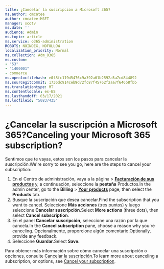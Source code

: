 ```yaml
---
title: ¿Cancelar la suscripción a Microsoft 365?
ms.author: cmcatee
author: cmcatee-MSFT
manager: scotv
ms.date: ''
audience: Admin
ms.topic: article
ms.service: o365-administration
ROBOTS: NOINDEX, NOFOLLOW
localization_priority: Normal
ms.collection: Adm_O365
ms.custom:
- "53"
- "1400001"
- commerce
ms.openlocfilehash: e0f8fc119d5476c9a392a61b2592a5a7cd844892
ms.sourcegitcommit: 1736dc914ceb9d72fc87f45762f2aa7f646b8fbb
ms.translationtype: MT
ms.contentlocale: es-ES
ms.lasthandoff: 03/17/2021
ms.locfileid: "50837435"
---
```

# <a name="canceling-your-microsoft-365-subscription"></a><span data-ttu-id="9695b-102">¿Cancelar la suscripción a Microsoft 365?</span><span class="sxs-lookup"><span data-stu-id="9695b-102">Canceling your Microsoft 365 subscription?</span></span>

<span data-ttu-id="9695b-103">Sentimos que te vayas, estos son los pasos para cancelar la suscripción:</span><span class="sxs-lookup"><span data-stu-id="9695b-103">We're sorry to see you go, here are the steps to cancel your subscription:</span></span>

1. <span data-ttu-id="9695b-104">En el Centro de administración, vaya a la página  >  **[Facturación de sus productos](https://go.microsoft.com/fwlink/p/?linkid=842054)** y, a continuación, seleccione la **pestaña** Productos.</span><span class="sxs-lookup"><span data-stu-id="9695b-104">In the admin center, go to the **Billing** > **[Your products](https://go.microsoft.com/fwlink/p/?linkid=842054)** page, then select the **Products** tab.</span></span>
2. <span data-ttu-id="9695b-105">Busque la suscripción que desea cancelar.</span><span class="sxs-lookup"><span data-stu-id="9695b-105">Find the subscription that you want to cancel.</span></span> <span data-ttu-id="9695b-106">Seleccione **Más acciones** (tres puntos) y luego seleccione **Cancelar suscripción**.</span><span class="sxs-lookup"><span data-stu-id="9695b-106">Select **More actions** (three dots), then select **Cancel subscription**.</span></span>
3. <span data-ttu-id="9695b-107">En el panel **Cancelar suscripción**, seleccione una razón por la que cancela.</span><span class="sxs-lookup"><span data-stu-id="9695b-107">In the **Cancel subscription** pane, choose a reason why you're canceling.</span></span> <span data-ttu-id="9695b-108">Opcionalmente, proporcione algún comentario.</span><span class="sxs-lookup"><span data-stu-id="9695b-108">Optionally, provide any feedback.</span></span>
4. <span data-ttu-id="9695b-109">Seleccione **Guardar**.</span><span class="sxs-lookup"><span data-stu-id="9695b-109">Select **Save**.</span></span>

<span data-ttu-id="9695b-110">Para obtener más información sobre cómo cancelar una suscripción o opciones, consulte [Cancelar la suscripción.](https://docs.microsoft.com/microsoft-365/commerce/subscriptions/cancel-your-subscription)</span><span class="sxs-lookup"><span data-stu-id="9695b-110">To learn more about canceling a subscription, or options, see [Cancel your subscription](https://docs.microsoft.com/microsoft-365/commerce/subscriptions/cancel-your-subscription).</span></span>